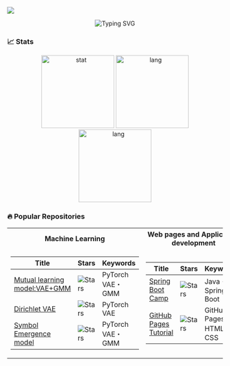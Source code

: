 ![](https://komarev.com/ghpvc/?username=is0383kk)
<p align="center">  
  <!--CLI profile-->
  <img src="https://readme-typing-svg.demolab.com?font=Fira+Code&size=21&duration=1000&pause=100&color=FFFFFF&background=000000&multiline=true&repeat=false&width=800&height=350&lines=GitHub%40is0383kk%3A+~%24+Yoshiwo;%3E%F0%9F%93%81Publish+hobbyist+developments+on+GitHub;%3E%F0%9F%92%96ML+%26+Application+Development;%3E%F0%9F%93%84Python+Java+HTML+CSS+JavaScript;%3E%F0%9F%92%BBWorking+on+application+infrastructure+development;%E3%80%80+_______________________________;%E3%80%80%EF%BC%9C+Thanks+for+visiting+my+page!!+%EF%BC%9E;%E3%80%80+_______________________________;%E3%80%80%E3%80%80+%5C%E3%80%80%5E__%5E%E3%80%80%E3%80%80+%E3%80%80+%E3%80%80+%E2%88%A7%EF%BC%BF%E2%88%A7;%E3%80%80%E3%80%80%E3%80%80%5C+(oo)%5C____%E3%80%80+%EF%BC%88%60%EF%BD%A5%CF%89%EF%BD%A5%C2%B4)%E3%83%9F;%E3%80%80%E3%80%80%E3%80%80%E3%80%80(__)%5C+)%5C%2F%5C%E3%80%80%E2%94%B3+%E2%88%AA%E2%94%B3%E2%94%81%E2%94%B3%E2%88%AA+%E2%94%B3%E2%94%81%E2%94%B3%E2%94%81%E2%94%91;%E3%80%80%E3%80%80%E3%80%80%E3%80%80%E3%80%80%E3%80%80%7C%7C%E3%83%BC%EF%BD%97%7C%7C;%E3%80%80%E3%80%80%E3%80%80%E3%80%80%E3%80%80%E3%80%80%7C%7C%E3%80%80%E3%80%80%7C%7C%E3%80%80Contact%EF%BC%9Ais0383kk%40gmail.com" alt="Typing SVG" />
  </a>   
</p>

### 📈 Stats
<div align="center">
  <!--stat-->
  <img alt="stat" height="170px" src="https://github-readme-stats.vercel.app/api?username=is0383kk&count_private=true&theme=dracula&show_icons=true" />
  <img alt="lang" height="170px" src="https://github-readme-stats.vercel.app/api/top-langs/?username=is0383kk&theme=dracula&layout=compact"  />
  <img alt="lang" height="170px" src="https://github-profile-trophy.vercel.app/?username=is0383kk&title=-Followers,-Issues,-Reviews,-PullRequest&theme=darkhub"  />
</div>

### 🔥 Popular Repositories
<table width="100">
<tr><th>Machine Learning </th><th>Web pages and Application development</th></tr>
<tr><td>

|Title | Stars | Keywords |
|--|--|--|
| [Mutual learning model:VAE+GMM](https://github.com/is0383kk/Pytorch_VAE-GMM) | <img alt="Stars" src="https://img.shields.io/github/stars/is0383kk/Pytorch_VAE-GMM?style=flat-square&labelColor=black"/> | PyTorch </br> VAE・GMM|
| [Dirichlet VAE](https://github.com/is0383kk/Dirichlet-VAE) | <img alt="Stars" src="https://img.shields.io/github/stars/is0383kk/Dirichlet-VAE?style=flat-square&labelColor=black"/> | PyTorch </br> VAE|
| [Symbol Emergence model](https://github.com/is0383kk/SymbolEmergence-VAE-GMM) | <img alt="Stars" src="https://img.shields.io/github/stars/is0383kk/SymbolEmergence-VAE-GMM?style=flat-square&labelColor=black"/> | PyTorch </br> VAE・GMM |


</td><td>

|Title | Stars | Keywords |
|--|--|--|
| [Spring Boot Camp](https://github.com/is0383kk/Spring-Boot-Camp) | <img alt="Stars" src="https://img.shields.io/github/stars/is0383kk/Spring-Boot-Camp?style=flat-square&labelColor=black"/> | Java・Spring Boot|
| [GitHub Pages Tutorial](https://github.com/is0383kk/GitHub-Pages-Tutorial) | <img alt="Stars" src="https://img.shields.io/github/stars/is0383kk/GitHub-Pages-Tutorial?style=flat-square&labelColor=black"/> | GitHub Pages </br> HTML・CSS |

</td></tr> </table>
